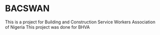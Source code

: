 # BACSWAN
This is a project for Building and Construction Service Workers Association of Nigeria
This project was done for BHVA
